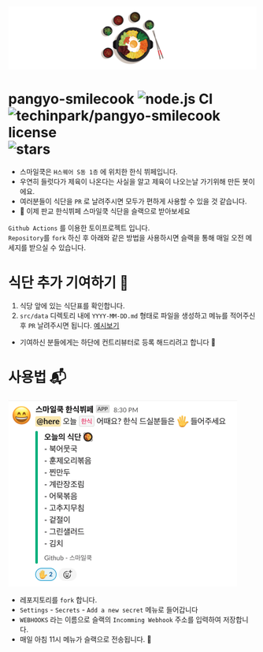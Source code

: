 ![](./.github/images/header.png)
# pangyo-smilecook ![node.js CI](https://github.com/techinpark/pangyo-smilecook/workflows/node.js%20CI/badge.svg?branch=master) ![techinpark/pangyo-smilecook license](https://img.shields.io/github/license/techinpark/pangyo-smilecook?color=blue) ![stars](https://img.shields.io/github/stars/techinpark/pangyo-smilecook?color=yellow&style=social)

- 스마일쿡은 `H스퀘어 S동 1층` 에 위치한 한식 뷔페입니다. 
- 우연히 들럿다가 제육이 나온다는 사실을 알고 제육이 나오는날 가기위해 만든 봇이에요.
- 여러분들이 식단을 `PR` 로 날려주시면 모두가 편하게 사용할 수 있을 것 같습니다. 
- 🍱 이제 판교 한식뷔페 스마일쿡 식단을 슬랙으로 받아보세요 

`Github Actions` 를 이용한 토이프로젝트 입니다.  
`Repository`를 `fork` 하신 후 아래와 같은 방법을 사용하시면 슬랙을 통해 매일 오전 메세지를 받으실 수 있습니다. 


# 식단 추가 기여하기 🥰

1. 식당 앞에 있는 식단표를 확인합니다.
2. `src/data` 디렉토리 내에 `YYYY-MM-DD.md` 형태로 파일을 생성하고 메뉴를 적어주신후 `PR` 날려주시면 됩니다. [예시보기](https://github.com/techinpark/pangyo-smilecook/pull/1)

- 기여하신 분들에게는 하단에 컨트리뷰터로 등록 해드리려고 합니다 🎈

# 사용법 📬

![](./.github/images/usage.png)

- 레포지토리를 `fork` 합니다.
- `Settings` - `Secrets` - `Add a new secret` 메뉴로 들어갑니다
- `WEBHOOKS` 라는 이름으로 슬랙의 `Incomming Webhook` 주소를 입력하여 저장합니다.
- 매일 아침 11시 메뉴가 슬랙으로 전송됩니다. 🎉
